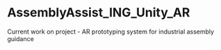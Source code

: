# AssemblyAssist_ING_Unity_AR
Current work on project - AR prototyping system for industrial assembly guidance
